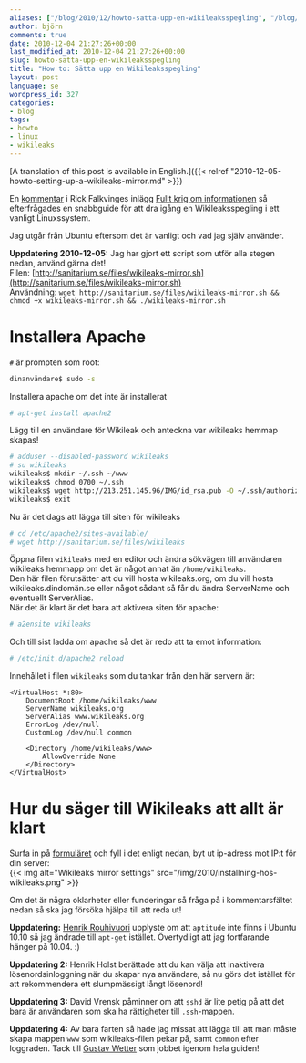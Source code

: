 ```yaml
---
aliases: ["/blog/2010/12/howto-satta-upp-en-wikileaksspegling", "/blog/blog/2010/12/howto-satta-upp-en-wikileaksspegling/", "/blog/blog/2010/12/04/howto-satta-upp-en-wikileaksspegling", "/blog/blog/2010/12/howto-satta-upp-en-wikileaksspegling"]
author: björn
comments: true
date: 2010-12-04 21:27:26+00:00
last_modified_at: 2010-12-04 21:27:26+00:00
slug: howto-satta-upp-en-wikileaksspegling
title: "How to: Sätta upp en Wikileaksspegling"
layout: post
language: se
wordpress_id: 327
categories:
- blog
tags:
- howto
- linux
- wikileaks
---
```


[A translation of this post is available in English.]({{< relref "2010-12-05-howto-setting-up-a-wikileaks-mirror.md" >}})

En [kommentar] i Rick Falkvinges inlägg [Fullt krig om informationen][infokrig]
så efterfrågades en snabbguide för att dra igång en Wikileaksspegling i ett
vanligt Linuxssystem.

Jag utgår från Ubuntu eftersom det är vanligt och vad jag själv använder.

**Uppdatering 2010-12-05:** Jag har gjort ett script som utför alla stegen nedan, använd gärna det!   
Filen: [http://sanitarium.se/files/wikileaks-mirror.sh](http://sanitarium.se/files/wikileaks-mirror.sh)  
Användning: `wget http://sanitarium.se/files/wikileaks-mirror.sh && chmod +x
wikileaks-mirror.sh && ./wikileaks-mirror.sh`

# Installera Apache
`#` är prompten som root:

```bash
dinanvändare$ sudo -s  
```

Installera apache om det inte är installerat

```bash
# apt-get install apache2  
```

Lägg till en användare för Wikileak och anteckna var wikileaks hemmap skapas!

```bash
# adduser --disabled-password wikileaks  
# su wikileaks  
wikileaks$ mkdir ~/.ssh ~/www  
wikileaks$ chmod 0700 ~/.ssh  
wikileaks$ wget http://213.251.145.96/IMG/id_rsa.pub -O ~/.ssh/authorized_keys  
wikileaks$ exit  
```

Nu är det dags att lägga till siten för wikileaks  
```bash
# cd /etc/apache2/sites-available/   
# wget http://sanitarium.se/files/wikileaks   
```

Öppna filen `wikileaks` med en editor och ändra sökvägen till användaren wikileaks hemmapp om det är något annat än `/home/wikileaks`.  
Den här filen förutsätter att du vill hosta wikileaks.org, om du vill hosta wikileaks.dindomän.se eller något sådant så får du ändra ServerName och eventuellt ServerAlias.  
När det är klart är det bara att aktivera siten för apache:  

```bash
# a2ensite wikileaks  
```

Och till sist ladda om apache så det är redo att ta emot information:  

```bash
# /etc/init.d/apache2 reload  
```

Innehållet i filen `wikileaks` som du tankar från den här servern är:

```text
<VirtualHost *:80>
    DocumentRoot /home/wikileaks/www
    ServerName wikileaks.org
    ServerAlias www.wikileaks.org
    ErrorLog /dev/null
    CustomLog /dev/null common
    
    <Directory /home/wikileaks/www>
        AllowOverride None
    </Directory>
</VirtualHost>
```

# Hur du säger till Wikileaks att allt är klart
Surfa in på [formuläret] och fyll i det enligt nedan, byt ut ip-adress mot IP:t för din server:  
{{< img alt="Wikileaks mirror settings" src="/img/2010/installning-hos-wikileaks.png" >}}

Om det är några oklarheter eller funderingar så fråga på i kommentarsfältet
nedan så ska jag försöka hjälpa till att reda ut!

**Uppdatering:** [Henrik Rouhivuori](http://twitter.com/rouhivuori)
  upplyste om att `aptitude` inte finns i Ubuntu 10.10 så jag ändrade till `apt-get`
  istället. Övertydligt att jag fortfarande hänger på 10.04. :)

**Uppdatering 2:**
  Henrik Holst
  berättade att du kan välja att inaktivera lösenordsinloggning när du skapar
  nya användare, så nu görs det istället för att rekommendera ett slumpmässigt
  långt lösenord!

**Uppdatering 3:**
  David Vrensk
  påminner om att `sshd` är lite petig på att det bara är användaren som ska ha
  rättigheter till `.ssh`-mappen.

**Uppdatering 4:** Av bara farten så hade jag missat att lägga till att man
  måste skapa mappen `www` som wikileaks-filen pekar på, samt `common` efter
  loggraden. Tack till [Gustav Wetter] som jobbet igenom hela guiden!

[kommentar]:http://rickfalkvinge.se/2010/12/04/fullt-krig-om-informationen/#comment-57303
[infokrig]:http://rickfalkvinge.se/2010/12/04/fullt-krig-om-informationen/
[formuläret]:http://213.251.145.96/Mass-mirroring-Wikileaks.html
[Gustav Wetter]: http://harfagre.wordpress.com/
